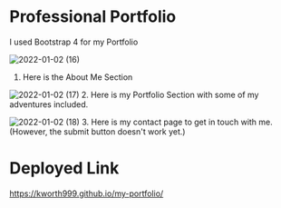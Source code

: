 # Professional Portfolio
I used Bootstrap 4 for my Portfolio

![2022-01-02 (16)](https://user-images.githubusercontent.com/74362605/147887702-f1af7992-4568-45f3-8314-4d31b2d55adc.png)
1. Here is the About Me Section 

![2022-01-02 (17)](https://user-images.githubusercontent.com/74362605/147887720-cb3bf254-879b-431e-81a9-1134003844a6.png)
2. Here is my Portfolio Section with some of my adventures included.

![2022-01-02 (18)](https://user-images.githubusercontent.com/74362605/147887741-e4bb247d-9ee6-434c-9bf5-281d43eb3b76.png)
3. Here is my contact page to get in touch with me. (However, the submit button doesn't work yet.)

# Deployed Link
https://kworth999.github.io/my-portfolio/

